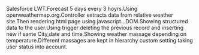 Salesforce LWT.Forecast 5 days every 3 hoyrs.Using openweathermap.org.Controller extracts data from relative weather site.Then rendering html page using javascript...DOM.Showing structured data to the user.Using trigger deleting the previous record and inserting new if same City,date and time.Showing weather massage depending on temperature.Different massages are kept in hierarchy custom setting taking user status into account.

